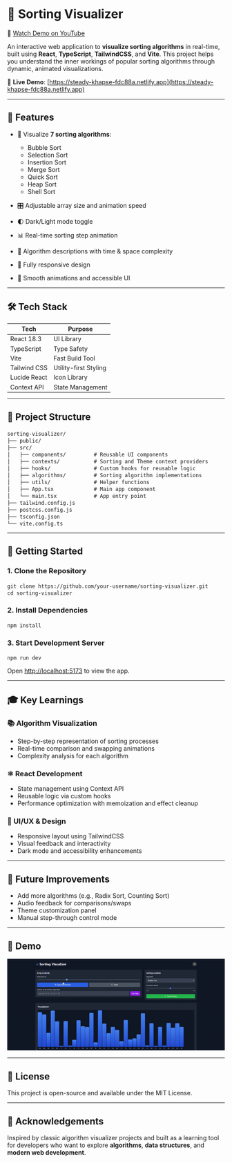 # 🔢 Sorting Visualizer

🎥 [Watch Demo on YouTube](https://youtu.be/YAFD1jfcYbY)

An interactive web application to **visualize sorting algorithms** in real-time, built using **React**, **TypeScript**, **TailwindCSS**, and **Vite**. This project helps you understand the inner workings of popular sorting algorithms through dynamic, animated visualizations.

🔗 **Live Demo**: [https://steady-khapse-fdc88a.netlify.app](https://steady-khapse-fdc88a.netlify.app)

---

## 🧠 Features

* 🔁 Visualize **7 sorting algorithms**:

  * Bubble Sort
  * Selection Sort
  * Insertion Sort
  * Merge Sort
  * Quick Sort
  * Heap Sort
  * Shell Sort
* 🎛️ Adjustable array size and animation speed
* 🌓 Dark/Light mode toggle
* 📊 Real-time sorting step animation
* 📖 Algorithm descriptions with time & space complexity
* 📱 Fully responsive design
* 🌈 Smooth animations and accessible UI

---

## 🛠 Tech Stack

| Tech         | Purpose               |
| ------------ | --------------------- |
| React 18.3   | UI Library            |
| TypeScript   | Type Safety           |
| Vite         | Fast Build Tool       |
| Tailwind CSS | Utility-first Styling |
| Lucide React | Icon Library          |
| Context API  | State Management      |

---

## 📂 Project Structure

```
sorting-visualizer/
├── public/
├── src/
│   ├── components/         # Reusable UI components
│   ├── contexts/           # Sorting and Theme context providers
│   ├── hooks/              # Custom hooks for reusable logic
│   ├── algorithms/         # Sorting algorithm implementations
│   ├── utils/              # Helper functions
│   ├── App.tsx             # Main app component
│   └── main.tsx            # App entry point
├── tailwind.config.js
├── postcss.config.js
├── tsconfig.json
└── vite.config.ts
```

---

## 🚀 Getting Started

### 1. Clone the Repository

```
git clone https://github.com/your-username/sorting-visualizer.git
cd sorting-visualizer
```

### 2. Install Dependencies

```
npm install
```

### 3. Start Development Server

```
npm run dev
```

Open [http://localhost:5173](http://localhost:5173) to view the app.

---

## 🎓 Key Learnings

### 📚 Algorithm Visualization

* Step-by-step representation of sorting processes
* Real-time comparison and swapping animations
* Complexity analysis for each algorithm

### ⚛️ React Development

* State management using Context API
* Reusable logic via custom hooks
* Performance optimization with memoization and effect cleanup

### 💅 UI/UX & Design

* Responsive layout using TailwindCSS
* Visual feedback and interactivity
* Dark mode and accessibility enhancements

---

## 🧪 Future Improvements

* Add more algorithms (e.g., Radix Sort, Counting Sort)
* Audio feedback for comparisons/swaps
* Theme customization panel
* Manual step-through control mode

---

## 🎥 Demo

![Sorting Visualizer Demo](./LiveDemo.gif)

---

## 📄 License

This project is open-source and available under the MIT License.

---

## 👏 Acknowledgements

Inspired by classic algorithm visualizer projects and built as a learning tool for developers who want to explore **algorithms**, **data structures**, and **modern web development**.

